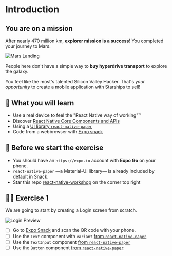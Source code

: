 # Introduction

## You are on a mission

After nearly 470 million km, **explorer mission is a success**!
You completed your journey to Mars.

![Mars Landing](https://media.giphy.com/media/BWdgfiUZ0f6isJnABJ/giphy.gif)

People here don't have a simple way to **buy hyperdrive transport** to explore the galaxy.

You feel like the most's talented Silicon Valley Hacker. That's _your opportunity_ to create a mobile application with Starships to sell!

## 📡 What you will learn

- Use a real device to feel the "React Native way of working"™️
- Discover [React Native Core Components and APIs](https://reactnative.dev/docs/components-and-apis)
- Using a [UI library `react-native-paper`](https://callstack.github.io/react-native-paper/)
- Code from a webbrowser with [Expo snack](https://snack.expo.io)

## 👾 Before we start the exercise

- You should have an `https://expo.io` account with **Expo Go** on your phone.
- `react-native-paper` —a Material-UI library— is already included by default in Snack.
- Star this repo [react-native-workshop](https://github.com/flexbox/react-native-workshop/) on the corner top right

## 👩‍🚀 Exercise 1

We are going to start by creating a Login screen from scratch.

![Login Preview](https://raw.githubusercontent.com/flexbox/react-native-workshop/main/challenges/foundation/login.png)

- [ ] Go to [Expo Snack](https://snack.expo.io) and scan the QR code with your phone.
- [ ] Use the `Text` component with `variant` [from `react-native-paper`](https://callstack.github.io/react-native-paper/text.html)
- [ ] Use the `TextInput` component [from `react-native-paper`](https://callstack.github.io/react-native-paper/text-input.html)
- [ ] Use the `Button` component [from `react-native-paper`](https://callstack.github.io/react-native-paper/button.html)
